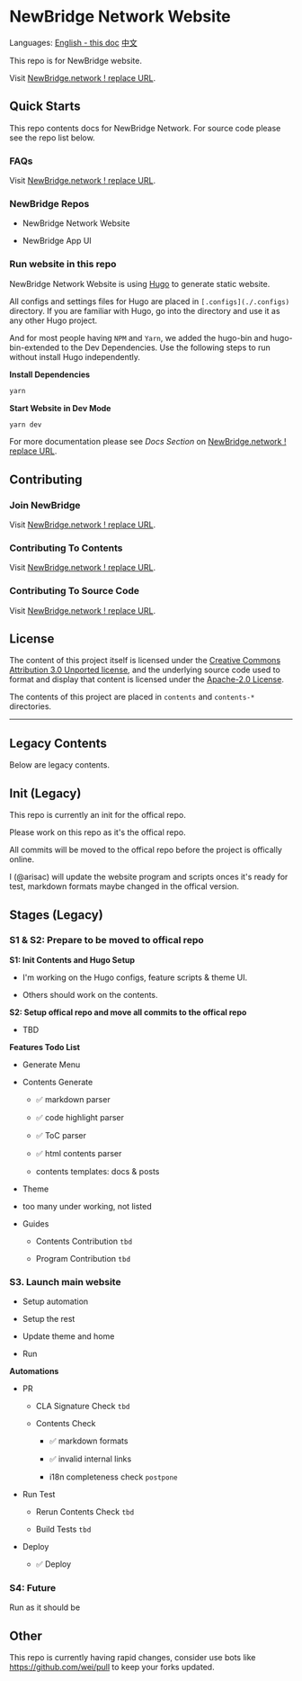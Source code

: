 # NewBridge Network Website

Languages: [English - this doc](README.md) [中文](README-zh.md)

This repo is for NewBridge website.

Visit [NewBridge.network ! replace URL](#to-be-replaced).

## Quick Starts

This repo contents docs for NewBridge Network. For source code please see the repo list below.

### FAQs

Visit [NewBridge.network ! replace URL](#to-be-replaced).

### NewBridge Repos

- NewBridge Network Website

- NewBridge App UI

### Run website in this repo

NewBridge Network Website is using [Hugo](https://gohugo.io) to generate static website.

All configs and settings files for Hugo are placed in `[.configs](./.configs)` directory. If you are familiar with Hugo, go into the directory and use it as any other Hugo project.

And for most people having `NPM` and `Yarn`, we added the hugo-bin and hugo-bin-extended to the Dev Dependencies. Use the following steps to run without install Hugo independently.

**Install Dependencies**

```bash
yarn
```

**Start Website in Dev Mode**

```bash
yarn dev
```

For more documentation please see _Docs Section_ on [NewBridge.network ! replace URL](#to-be-replaced).

## Contributing

### Join NewBridge

Visit [NewBridge.network ! replace URL](#to-be-replaced).

### Contributing To Contents

Visit [NewBridge.network ! replace URL](#to-be-replaced).

### Contributing To Source Code

Visit [NewBridge.network ! replace URL](#to-be-replaced).

## License

The content of this project itself is licensed under the [Creative Commons Attribution 3.0 Unported license](https://creativecommons.org/licenses/by/3.0/), and the underlying source code used to format and display that content is licensed under the [Apache-2.0 License](LICENSE).

The contents of this project are placed in `contents` and `contents-*` directories.

----------

## Legacy Contents

Below are legacy contents.

## Init (Legacy)

This repo is currently an init for the offical repo.

Please work on this repo as it's the offical repo.

All commits will be moved to the offical repo before the project is offically online.

I (@arisac) will update the website program and scripts onces it's ready for test, markdown formats maybe changed in the offical version.

## Stages (Legacy)

### S1 & S2: Prepare to be moved to offical repo

**S1: Init Contents and Hugo Setup**

- I'm working on the Hugo configs, feature scripts & theme UI.

- Others should work on the contents.

**S2: Setup offical repo and move all commits to the offical repo**

- TBD

**Features Todo List**

- Generate Menu

- Contents Generate

  - ✅ markdown parser

  - ✅ code highlight parser

  - ✅ ToC parser

  - ✅ html contents parser

  - contents templates: docs & posts

- Theme

- too many under working, not listed

- Guides

  - Contents Contribution `tbd`

  - Program Contribution `tbd`

### S3. Launch main website

- Setup automation

- Setup the rest

- Update theme and home

- Run

**Automations**

- PR

  - CLA Signature Check `tbd`

  - Contents Check

    - ✅ markdown formats

    - ✅ invalid internal links

    - i18n completeness check `postpone`

- Run Test

  - Rerun Contents Check `tbd`

  - Build Tests `tbd`

- Deploy

  - ✅ Deploy

### S4: Future

Run as it should be

## Other

This repo is currently having rapid changes, consider use bots like https://github.com/wei/pull to keep your forks updated.
